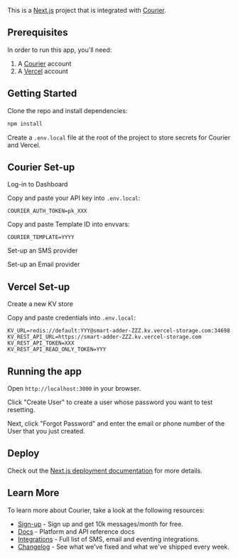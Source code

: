 This is a [Next.js](https://nextjs.org/) project that is integrated with [Courier](https://courier.com).

## Prerequisites

In order to run this app, you'll need:

1. A [Courier](https://courier.com/?utm_source=courier-nextjs-password-reset&utm_medium=code-template&utm_campaign=devrel-apps) account
2. A [Vercel](https://vercel.com) account

## Getting Started

Clone the repo and install dependencies:

```bash
npm install
```

Create a `.env.local` file at the root of the project to store secrets for Courier and Vercel.

## Courier Set-up

Log-in to Dashboard

Copy and paste your API key into `.env.local`:

```
COURIER_AUTH_TOKEN=pk_XXX
```

Copy and paste Template ID into envvars:

```
COURIER_TEMPLATE=YYYY
```

Set-up an SMS provider

Set-up an Email provider


## Vercel Set-up

Create a new KV store

Copy and paste credentials into `.env.local`:

```
KV_URL=redis://default:YYY@smart-adder-ZZZ.kv.vercel-storage.com:34698
KV_REST_API_URL=https://smart-adder-ZZZ.kv.vercel-storage.com
KV_REST_API_TOKEN=XXX
KV_REST_API_READ_ONLY_TOKEN=YYY
```

## Running the app

Open `http://localhost:3000` in your browser.

Click "Create User" to create a user whose password you want to test resetting.

Next, click "Forgot Password" and enter the email or phone number of the User that you just created.

## Deploy

Check out the [Next.js deployment documentation](https://nextjs.org/docs/deployment) for more details.

## Learn More

To learn more about Courier, take a look at the following resources:

- [Sign-up](https://app.courier.com?utm_source=courier-nextjs-password-reset&utm_medium=code-template&utm_campaign=devrel-apps) - Sign up and get 10k messages/month for free.
- [Docs](https://courier.com/docs?utm_source=courier-nextjs-password-reset&utm_medium=code-template&utm_campaign=devrel-apps) - Platform and API reference docs
- [Integrations](https://courier.com/integrations?utm_source=courier-nextjs-password-reset&utm_medium=code-template&utm_campaign=devrel-apps) - Full list of SMS, email and eventing integrations.
- [Changelog](https://courier.com/changelog?utm_source=courier-nextjs-password-reset&utm_medium=code-template&utm_campaign=devrel-apps) - See what we've fixed and what we've shipped every week.